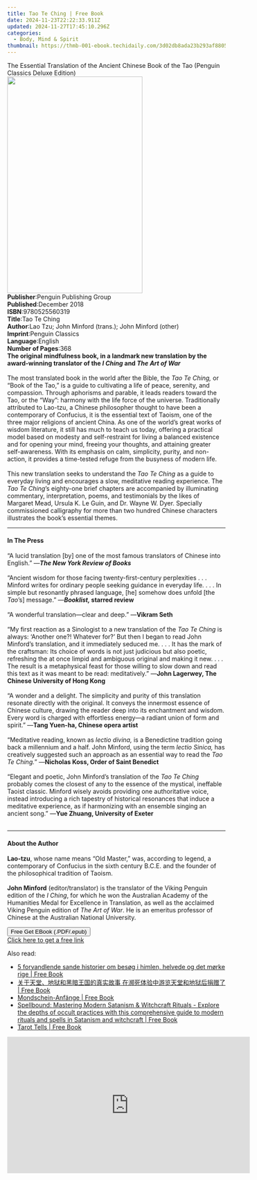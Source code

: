 ```yaml
---
title: Tao Te Ching | Free Book
date: 2024-11-23T22:22:33.911Z
updated: 2024-11-27T17:45:10.296Z
categories:
  - Body, Mind & Spirit
thumbnail: https://thmb-001-ebook.techidaily.com/3d02db8ada23b293af88059314bfa62c0bc42fe443ed11f8a94a9b2c467041b6.jpg
---
```

<main id="book-container">
  <div class="flex flex-col">
    <div class="book-brief flex-1 py-6 px-4 sm:p-6 md:py-10 md:px-8">
      <!-- brief-->
      <div class="book-brief-main">
        The Essential Translation of the Ancient Chinese Book of the Tao
        (Penguin Classics Deluxe Edition)
      </div>
    </div>
    <div
      class="book-meta-info flex-1 grid gap-4 col-start-1 col-end-3 row-start-1 sm:mb-6 sm:grid-cols-4 lg:gap-6 lg:col-start-2 lg:row-end-6 lg:row-span-6 lg:mb-0"
    >
      <div
        class="book-meta-info-left place-content-center mt-4 p-4 text-sm leading-6 col-start-2 col-span-2 dark:text-slate-400"
      >
        <img
          class="w-full h-500 object-cover rounded-lg sm:h-255 sm:col-span-2 lg:col-span-full"
          src="https://img-001-ebook.techidaily.com/bce1bce66d76e14c005d3e4f9af2c2a44a961857f686cb8657e2f3d6d2b64bb4.jpg"
          alt=""
          width="312"
          height="500"
        />
      </div>
      <div
        class="book-meta-info-right mt-2 col-start-1 row-start-2 col-span-3 self-center"
      >
        <!-- meta data  -->
        <div class="flex flex-col px-4 md:px-8">
          <div class="flex-1">
            <strong>Publisher</strong>:<span class="px-2"
              >Penguin Publishing Group</span
            >
          </div>
          <div class="flex-1">
            <strong>Published</strong>:<span class="px-2">December 2018</span>
          </div>
          <div class="flex-1">
            <strong>ISBN</strong>:<span class="px-2">9780525560319</span>
          </div>
          <div class="flex-1">
            <strong>Title</strong>:<span class="px-2">Tao Te Ching</span>
          </div>
          <div class="flex-1">
            <strong>Author</strong>:<span class="px-2"
              >Lao Tzu; John Minford (trans.); John Minford (other)</span
            >
          </div>
          <div class="flex-1">
            <strong>Imprint</strong>:<span class="px-2">Penguin Classics</span>
          </div>
          <div class="flex-1">
            <strong>Language</strong>:<span class="px-2">English</span>
          </div>
          <div class="flex-1">
            <strong>Number of Pages</strong>:<span class="px-2">368</span>
          </div>
        </div>
      </div>
    </div>
    <div class="book-description flex-1 py-6 px-4 sm:p-6 md:py-10 md:px-8">
      <div class="book-description-main">
        <div accordion-content="" id="description">
          <b
            >The original mindfulness book, in a landmark new translation by the
            award-winning translator of the <i>I Ching </i>and
            <i>The Art of War</i></b
          ><br />
          &nbsp;<br />
          The most translated book in the world after the Bible, the
          <i>Tao Te Ching,</i> or “Book of the Tao,” is a guide to cultivating a
          life of peace, serenity, and compassion. Through aphorisms and
          parable, it leads readers toward the Tao, or the “Way”: harmony with
          the life force of the universe. Traditionally attributed to Lao-tzu, a
          Chinese philosopher thought to have been a contemporary of Confucius,
          it is the essential text of Taoism, one of the three major religions
          of ancient China. As one of the world’s great works of wisdom
          literature, it still has much to teach us today, offering a practical
          model based on modesty and self-restraint for living a balanced
          existence and for opening your mind, freeing your thoughts, and
          attaining greater self-awareness. With its emphasis on calm,
          simplicity, purity, and non-action, it provides a time-tested refuge
          from the busyness of modern life.<br />
          &nbsp;<br />
          This new translation seeks to understand the <i>Tao Te Ching</i> as a
          guide to everyday living and encourages a slow, meditative reading
          experience. The <i>Tao Te Ching</i>’s eighty-one brief chapters are
          accompanied by illuminating commentary, interpretation, poems, and
          testimonials by the likes of Margaret Mead, Ursula K. Le Guin, and Dr.
          Wayne W. Dyer. Specially commissioned calligraphy for more than two
          hundred Chinese characters illustrates the book’s essential themes.
        </div>
        <div class="accordion-fader"></div>
      </div>
    </div>
    <div class="book-excerpts flex-1 py-6 px-4 sm:p-6 md:py-10 md:px-8">
      <!-- excerpts-->
      <div class="book-excerpts-main">
        <hr />
        <h4 class="placeholder placeholder-heading">
          <span>In The Press</span>
        </h4>
        <p>
          “A lucid translation [by] one of the most famous translators of
          Chinese into English.” —<b><i>The New York Review of Books</i></b
          ><br /><br />“Ancient wisdom for those facing twenty-first-century
          perplexities . . . Minford writes for ordinary people seeking guidance
          in everyday life. . . . In simple but resonantly phrased language,
          [he] somehow does unfold [the <i>Tao</i>’s] message.” —<b
            ><i>Booklist, </i>starred review</b
          ><br /><br />“A wonderful translation—clear and deep.”&nbsp;—<b
            ><b
              ><b
                ><b>Vikram Seth<br /><br /></b></b></b></b
          >“My first reaction as a Sinologist to a new translation of the
          <i>Tao Te Ching</i> is always: ‘Another one?! Whatever for?’ But then
          I began to read John Minford’s translation, and it immediately seduced
          me. . . . It has the mark of the craftsman: Its choice of words is not
          just judicious but also poetic, refreshing the at once limpid and
          ambiguous original and making it new. . . . The result is a
          metaphysical feast for those willing to slow down and read this text
          as it was meant to be read: meditatively.” —<b
            ><b
              ><b
                ><b
                  >John Lagerwey, The Chinese University of Hong Kong<br /><br /></b></b></b></b
          >“A wonder and a delight. The simplicity and purity of this
          translation resonate directly with the original. It conveys the
          innermost essence of Chinese culture, drawing the reader deep into its
          enchantment and wisdom. Every word is charged with effortless energy—a
          radiant union of form and spirit.” —<b
            >Tang Yuen-ha, Chinese opera artist</b
          ><br /><br />“Meditative reading, known as <i>lectio divina,</i> is a
          Benedictine tradition going back a millennium and a half. John
          Minford, using the term <i>lectio Sinica,</i> has creatively suggested
          such an approach as an essential way to read the <i>Tao Te Ching.</i>”
          —<b>Nicholas Koss, Order of Saint Benedict</b><br /><br />“Elegant and
          poetic, John Minford’s translation of the <i>Tao Te Ching</i> probably
          comes the closest of any to the essence of the mystical, ineffable
          Taoist classic. Minford wisely avoids providing one authoritative
          voice, instead introducing a rich tapestry of historical resonances
          that induce a meditative experience, as if harmonizing with an
          ensemble singing an ancient song.” —<b
            ><b
              ><b
                ><b>Yue Zhuang, University of Exeter<br /><br /></b></b></b
          ></b>
        </p>
      </div>
    </div>
    <div class="book-about-author flex-1 py-6 px-4 sm:p-6 md:py-10 md:px-8">
      <!-- about author-->
      <div class="book-main-author-main">
        <hr />
        <h4 class="placeholder placeholder-heading">
          <span>About the Author</span>
        </h4>
        <p></p>
        <p>
          <b>Lao-tzu</b>, whose name means “Old Master,” was, according to
          legend, a contemporary of Confucius in the sixth century B.C.E. and
          the founder of the philosophical tradition of Taoism.<br /><br /><b
            >John Minford</b
          >
          (editor/translator) is the translator of the Viking Penguin edition of
          the <i>I Ching</i>, for which he won the Australian Academy of the
          Humanities Medal for Excellence in Translation, as well as the
          acclaimed Viking Penguin edition of <i>The Art of War</i>. He is an
          emeritus professor of Chinese at the Australian National University.
        </p>
        <p></p>
      </div>
    </div>
    <div class="book-free-get flex-1 py-6 px-4 sm:p-6 md:py-10 md:px-8">
      <button
        id="btn-free-get"
        class="bg-blue-500 hover:bg-blue-700 text-white font-bold py-2 px-4 rounded"
      >
        Free Get EBook (.PDF/.epub)
      </button>
      <div id="countdown-display" class="px-2 text-lg mt-2"></div>
      <a
        id="free-link"
        class="hidden bg-blue-500 hover:bg-blue-700 text-white font-bold py-2 px-4 rounded"
        href="https://www.ebooks.com/en-us/book/95955630/tao-te-ching/lao-tzu/"
        target="_blank"
        >Click here to get a free link</a
      >
    </div>
    <script>
      let countdownTime = 0;
      let countdownInterval = null;
      document
        .getElementById('btn-free-get')
        .addEventListener('click', startCountdown);
      function startCountdown() {
        countdownTime = new Date().getTime() + 60000 * 3;
        countdownInterval = setInterval(updateCountdown, 1000);
        document.getElementById('btn-free-get').disabled = true;
        document
          .getElementById('btn-free-get')
          .classList.add('bg-gray-500', 'cursor-not-allowed');
      }
      function updateCountdown() {
        let currentTime = new Date().getTime();
        let timeLeft = countdownTime - currentTime;
        let secondsLeft = Math.floor(timeLeft / 1000);
        document.getElementById('countdown-display').innerHTML =
          `Remaining time: ${secondsLeft} seconds.`;
        if (secondsLeft <= 0) {
          clearInterval(countdownInterval);
          document.getElementById('btn-free-get').classList.add('hidden');
          document.getElementById('free-link').classList.remove('hidden');
          document.getElementById('countdown-display').innerHTML = '';
        }
      }
    </script>
  </div>
</main>

<ins class="adsbygoogle"
      style="display:block"
      data-ad-client="ca-pub-7571918770474297"
      data-ad-slot="8358498916"
      data-ad-format="auto"
      data-full-width-responsive="true"></ins>
    

<span class="atpl-alsoreadstyle">Also read:</span>
<div><ul>
<li><a href="https://novels-ebooks.techidaily.com/211364447-9798330205684-5-forvandlende-sande-historier-om-besog-i-himlen-helvede-og-det-morke-rige/"><u>5 forvandlende sande historier om besøg i himlen, helvede og det mørke rige | Free Book</u></a></li>
<li><a href="https://novels-ebooks.techidaily.com/211364446-9798330205745-5ywz5lqo5asp5acc44cb5zyw54ux5zkm6bur5pqx546l5zu955qe55yf5a6e5pwf5lqliowcqoakuatus9kmqjos4rea4uoiniowkqewgguwsjowcsoelsewqjuankoi1oos6hg/"><u>关于天堂、地狱和黑暗王国的真实故事 在濒死体验中游览天堂和地狱后捐赠了 | Free Book</u></a></li>
<li><a href="https://novels-ebooks.techidaily.com/211364445-9798330204335-mondschein-anfange/"><u>Mondschein-Anfänge | Free Book</u></a></li>
<li><a href="https://novels-ebooks.techidaily.com/211364377-9798869396860-spellbound-mastering-modern-satanism-witchcraft-rituals-explore-the-depths-of-occult-practices-with-this-comprehensive-guide-to-modern-rituals-and-spells-in-sat/"><u>Spellbound: Mastering Modern Satanism & Witchcraft Rituals - Explore the depths of occult practices with this comprehensive guide to modern rituals and spells in Satanism and witchcraft | Free Book</u></a></li>
<li><a href="https://novels-ebooks.techidaily.com/211364388-9781763566132-tarot-tells/"><u>Tarot Tells | Free Book</u></a></li>
</ul></div>

<!-- affiliate ads begin -->
<iframe width="560" height="315" src="https://www.youtube.com/embed/oeSN3u4fO9M?si=Ua3Hzcil6u6akDgY&autoplay=1" title="YouTube video player" frameborder="0" allow="accelerometer; autoplay; clipboard-write; encrypted-media; gyroscope; picture-in-picture; web-share" referrerpolicy="strict-origin-when-cross-origin" allowfullscreen></iframe>
<!-- affiliate ads end -->

